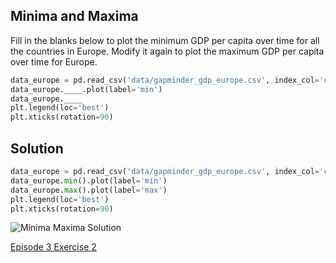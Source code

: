 ## Minima and Maxima

Fill in the blanks below to plot the minimum GDP per capita over time for all the countries in Europe. Modify it again to plot the maximum GDP per capita over time for Europe.

```python
data_europe = pd.read_csv('data/gapminder_gdp_europe.csv', index_col='country')
data_europe.____.plot(label='min')
data_europe.____
plt.legend(loc='best')
plt.xticks(rotation=90)
```



## Solution

```python
data_europe = pd.read_csv('data/gapminder_gdp_europe.csv', index_col='country')
data_europe.min().plot(label='min')
data_europe.max().plot(label='max')
plt.legend(loc='best')
plt.xticks(rotation=90)
```

![Minima Maxima Solution](https://nclrse-training.github.io/python-novice/fig/9_minima_maxima_solution.png)

[Episode 3 Exercise 2](episode3_ex2.md)
